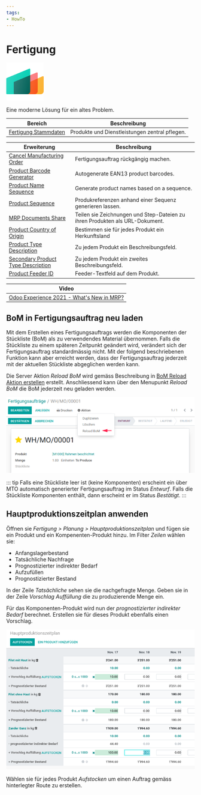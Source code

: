```yaml
---
tags:
- HowTo
---
```

# Fertigung
![icons_odoo_mrp](assets/icons_odoo_mrp.png)

Eine moderne Lösung für ein altes Problem.

| Bereich                                         | Beschreibung                                   |
| ----------------------------------------------- | ---------------------------------------------- |
| [Fertigung Stammdaten](Fertigung-Stammdaten.md) | Produkte und Dienstleistungen zentral pflegen. |

| Erweiterung                                                                 | Beschreibung                                                                 |
| --------------------------------------------------------------------------- | ---------------------------------------------------------------------------- |
| [Cancel Manufacturing Order](Cancel-Manufacturing-Order.md)                 | Fertigungsauftrag rückgängig machen.                                         |
| [Product Barcode Generator](Product-Barcode-Generator.md)                   | Autogenerate EAN13 product barcodes.                                         |
| [Product Name Sequence](Product-Name-Sequence.md)                           | Generate product names based on a sequence.                                  |
| [Product Sequence](Product-Sequence.md)                                     | Produkreferenzen anhand einer Sequenz generieren lassen.                     |
| [MRP Documents Share](MRP-Documents-Share.md)                               | Teilen sie Zeichnungen und Step-Dateien zu ihren Produkten als URL-Dokument. |
| [Product Country of Origin](Product-Country-of-Origin.md)                   | Bestimmen sie für jedes Produkt ein Herkunftsland                            |
| [Product Type Description](Product-Type-Description.md)                     | Zu jedem Produkt ein Beschreibungsfeld.                                      |
| [Secondary Product Type Description](Secondary-Product-Type-Description.md) | Zu jedem Produkt ein zweites Beschreibungsfeld.                              |
| [Product Feeder ID](Product-Feeder-ID.md)                                   | Feeder-Textfeld auf dem Produkt.                                             |

| Video                                                                                    |
| ---------------------------------------------------------------------------------------- |
| [Odoo Experience 2021 - What's New in MRP?](https://www.youtube.com/watch?v=xTXc_FV9kKU) |

## BoM in Fertigungsauftrag neu laden

Mit dem Erstellen eines Fertigungsauftrags werden die Komponenten der Stückliste (BoM) als zu verwendendes Material übernommen. Falls die Stückliste zu einem späteren Zeitpunkt geändert wird, verändert sich der Fertigungsauftrag standardmässig nicht. Mit der folgend beschriebenen Funktion kann aber erreicht werden, dass der Fertigungsauftrag jederzeit mit der aktuellen Stückliste abgeglichen werden kann.

Die Server Aktion *Reload BoM* wird gemäss Beschreibung in [BoM Reload Aktion erstellen](Entwicklung-Aktionen.md#BoM%20Reload%20Aktion%20erstellen) erstellt. Anschliessend kann über den Menupunkt *Reload BoM* die BoM jederzeit neu geladen werden.

![Fertigung Reload BoM](assets/Fertigung%20Reload%20BoM.png)

::: tip
Falls eine Stückliste leer ist (keine Komponenten) erscheint ein über MTO automatisch generierter Fertigungsauftrag im Status *Entwurf*. Falls die Stückliste Komponenten enthält, dann erscheint er im Status *Bestätigt*.
:::

## Hauptproduktionszeitplan anwenden

Öffnen sie *Fertigung > Planung > Hauptproduktionszeitplan* und fügen sie ein Produkt und ein Kompenenten-Produkt hinzu. Im Filter *Zeilen* wählen sie:

* Anfangslagerbestand
* Tatsächliche Nachfrage
* Prognostizierter indirekter Bedarf
* Aufzufüllen
* Prognostizierter Bestand

In der Zeile *Tatsächliche* sehen sie die nachgefragte Menge. Geben sie in der Zeile *Vorschlag Auffüllung* die zu produzierende Menge ein.

Für das Komponenten-Produkt wird nun der *prognostizierter indirekter Bedarf* berechnet. Erstellen sie für dieses Produkt ebenfalls einen Vorschlag.

![](assets/Hauptproduktionszeitplan.png)

Wählen sie für jedes Produkt *Aufstocken* um einen Auftrag gemäss hinterlegter Route zu erstellen.



